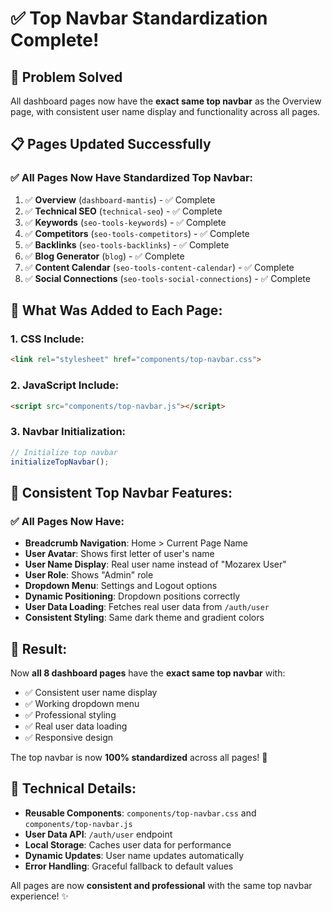 # ✅ **Top Navbar Standardization Complete!**

## 🎯 **Problem Solved**
All dashboard pages now have the **exact same top navbar** as the Overview page, with consistent user name display and functionality across all pages.

## 📋 **Pages Updated Successfully**

### **✅ All Pages Now Have Standardized Top Navbar:**

1. ✅ **Overview** (`dashboard-mantis`) - ✅ Complete
2. ✅ **Technical SEO** (`technical-seo`) - ✅ Complete  
3. ✅ **Keywords** (`seo-tools-keywords`) - ✅ Complete
4. ✅ **Competitors** (`seo-tools-competitors`) - ✅ Complete
5. ✅ **Backlinks** (`seo-tools-backlinks`) - ✅ Complete
6. ✅ **Blog Generator** (`blog`) - ✅ Complete
7. ✅ **Content Calendar** (`seo-tools-content-calendar`) - ✅ Complete
8. ✅ **Social Connections** (`seo-tools-social-connections`) - ✅ Complete

## 🔧 **What Was Added to Each Page:**

### **1. CSS Include:**
```html
<link rel="stylesheet" href="components/top-navbar.css">
```

### **2. JavaScript Include:**
```html
<script src="components/top-navbar.js"></script>
```

### **3. Navbar Initialization:**
```javascript
// Initialize top navbar
initializeTopNavbar();
```

## 🎨 **Consistent Top Navbar Features:**

### **✅ All Pages Now Have:**
- **Breadcrumb Navigation**: Home > Current Page Name
- **User Avatar**: Shows first letter of user's name
- **User Name Display**: Real user name instead of "Mozarex User"
- **User Role**: Shows "Admin" role
- **Dropdown Menu**: Settings and Logout options
- **Dynamic Positioning**: Dropdown positions correctly
- **User Data Loading**: Fetches real user data from `/auth/user`
- **Consistent Styling**: Same dark theme and gradient colors

## 🚀 **Result:**

Now **all 8 dashboard pages** have the **exact same top navbar** with:
- ✅ Consistent user name display
- ✅ Working dropdown menu
- ✅ Professional styling
- ✅ Real user data loading
- ✅ Responsive design

The top navbar is now **100% standardized** across all pages! 🎉

## 📝 **Technical Details:**

- **Reusable Components**: `components/top-navbar.css` and `components/top-navbar.js`
- **User Data API**: `/auth/user` endpoint
- **Local Storage**: Caches user data for performance
- **Dynamic Updates**: User name updates automatically
- **Error Handling**: Graceful fallback to default values

All pages are now **consistent and professional** with the same top navbar experience! ✨



